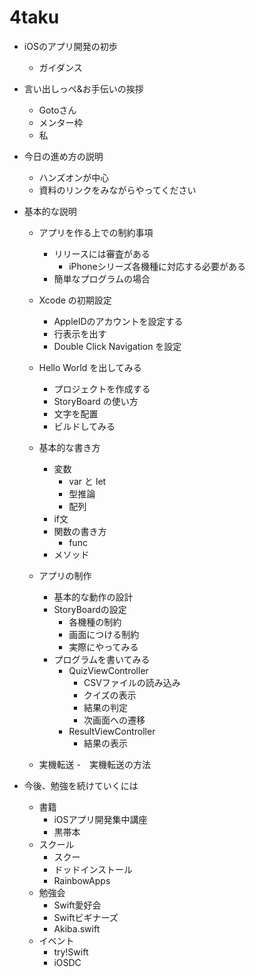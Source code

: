 # 4taku

- iOSのアプリ開発の初歩
	- ガイダンス

- 言い出しっぺ&お手伝いの挨拶
	- Gotoさん
	- メンター枠
	- 私

- 今日の進め方の説明
	- ハンズオンが中心
	- 資料のリンクをみながらやってください

- 基本的な説明
	- アプリを作る上での制約事項
		- リリースには審査がある
			- iPhoneシリーズ各機種に対応する必要がある
		- 簡単なプログラムの場合

	- Xcode の初期設定
		- AppleIDのアカウントを設定する
		- 行表示を出す
		- Double Click Navigation を設定

	- Hello World を出してみる
		- プロジェクトを作成する
		- StoryBoard の使い方
		- 文字を配置
		- ビルドしてみる

	- 基本的な書き方
		- 変数
			- var と let
			- 型推論
			- 配列
		- if文
		- 関数の書き方
			- func
		- メソッド

	- アプリの制作
		- 基本的な動作の設計
		- StoryBoardの設定
			- 各機種の制約
			- 画面につける制約
			- 実際にやってみる
		- プログラムを書いてみる
			- QuizViewController
				- CSVファイルの読み込み
				- クイズの表示
				- 結果の判定
				- 次画面への遷移
			- ResultViewController
				- 結果の表示

	- 実機転送
		-　実機転送の方法

- 今後、勉強を続けていくには
	- 書籍
		- iOSアプリ開発集中講座
		- 黒帯本
	- スクール
		- スクー
		- ドッドインストール
		- RainbowApps
	- 勉強会
		- Swift愛好会
		- Swiftビギナーズ
		- Akiba.swift
	- イベント
		- try!Swift
		- iOSDC
